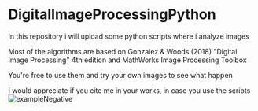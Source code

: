 # DigitalImageProcessingPython
In this repository i will upload some python scripts where i analyze images 

Most of the algorithms are based on Gonzalez & Woods (2018) "Digital Image Processing" 4th edition and MathWorks Image Processing Toolbox

You're free to use them and try your own images to see what happen

I would appreciate if you cite me in your works, in case you use the scripts
![exampleNegative](https://github.com/user-attachments/assets/9f05939d-5d1b-4c7e-b845-50a5542ded4a)
